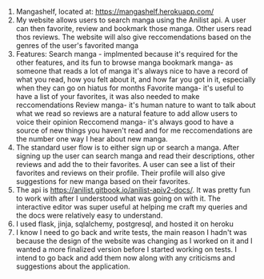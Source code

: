 1. Mangashelf, located at: https://mangashelf.herokuapp.com/
2. My website allows users to search manga using the Anilist api. A user can then favorite, review and bookmark those manga. Other users read thos reviews. The website will also give reccomendations based on the genres of the user's favorited manga
3. Features: 
Search manga - implmented because it's required for the other features, and its fun to browse manga
bookmark manga- as someone that reads a lot of manga it's always nice to have a record of what you read, how you felt about it, and how far you got in it, especially when they can go on hiatus for months
Favorite manga- it's useful to have a list of your favorites, it was also needed to make reccomendations
Review manga- it's human nature to want to talk about what we read so reviews are a natural feature to add allow users to voice their opinion
Reccomend manga- it's always good to have a source of new things you haven't read and for me reccomendations are the number one way I hear about new manga.
4. The standard user flow is to either sign up or search a manga. After signing up the user can search manga and read their descriptions, other reviews and add the to their favorites. A user can see a list of their favorites and reviews on their profile. Their profile will also give suggestions for new manga based on their favorites.
5. The api is https://anilist.gitbook.io/anilist-apiv2-docs/. It was pretty fun to work with after I understood what was going on with it. The interactive editor was super useful at helping me craft my queries and the docs were relatively easy to understand.
6. I used flask, jinja, sqlalchemy, postgresql, and hosted it on heroku
7. I know I need to go back and write tests, the main reason I hadn't was because the design of the website was changing as I worked on it and I wanted a more finalized version before I started working on tests. I intend to go back and add them now along with any criticisms and suggestions about the application.